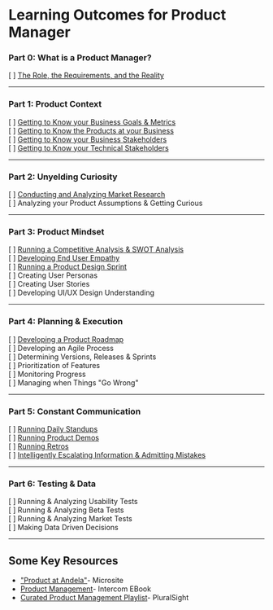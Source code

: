 # Learning Outcomes for Product Manager

### Part 0: What is a Product Manager?
[ ] [The Role, the Requirements, and the Reality](https://github.com/andela/learningmap/tree/master/D4%2B/Product%20Manager/Product%20Manager%20Learning%20Outcomes/0A.%20What%20is%20a%20Product%20Manager)

----

### Part 1: Product Context
[ ] [Getting to Know your Business Goals & Metrics](https://github.com/andela/learningmap/tree/master/D4%2B/Product%20Manager/Product%20Manager%20Learning%20Outcomes/1A.%20Business%20Goals%20and%20Metrics) <br> 
[ ] [Getting to Know the Products at your Business](https://github.com/andela/learningmap/tree/master/D4%2B/Product%20Manager/Product%20Manager%20Learning%20Outcomes/1B.%20Getting%20to%20Know%20the%20Products%20at%20your%20Business) <br> 
[ ] [Getting to Know your Business Stakeholders](https://github.com/andela/learningmap/tree/master/D4%2B/Product%20Manager/Product%20Manager%20Learning%20Outcomes/1C.%20Getting%20to%20know%20your%20Business%20Stakeholders)<br> 
[ ] [Getting to Know your Technical Stakeholders](https://github.com/andela/learningmap/tree/master/D4%2B/Product%20Manager/Product%20Manager%20Learning%20Outcomes/1D.%20Getting%20to%20Know%20your%20Technical%20Stakeholders)<br> 

-----

### Part 2: Unyelding Curiosity
[ ] [Conducting and Analyzing Market Research](https://github.com/andela/learningmap/tree/master/D4%2B/Product%20Manager/Product%20Manager%20Learning%20Outcomes/2A.%20Conducting%20and%20Analyzing%20Market%20Research)<br> 
[ ] Analyzing your Product Assumptions & Getting Curious

-----

### Part 3: Product Mindset
[ ] [Running a Competitive Analysis & SWOT Analysis](https://github.com/andela/learningmap/tree/master/D4%2B/Product%20Manager/Product%20Manager%20Learning%20Outcomes/3A.%20Running%20a%20Competitive%20Analysis) <br> 
[ ] [Developing End User Empathy](https://github.com/andela/learningmap/tree/master/D4%2B/Product%20Manager/Product%20Manager%20Learning%20Outcomes/3B.%20Developing%20End%20User%20Empathy) <br> 
[ ] [Running a Product Design Sprint](https://github.com/andela/learningmap/tree/master/D4%2B/Product%20Manager/Product%20Manager%20Learning%20Outcomes/3C.%20Running%20a%20Product%20Design%20Sprint) <br> 
[ ] Creating User Personas <br> 
[ ] Creating User Stories <br> 
[ ] Developing UI/UX Design Understanding  <br> 

----

### Part 4: Planning & Execution
[ ] [Developing a Product Roadmap](https://github.com/andela/learningmap/tree/master/D4%2B/Product%20Manager/Product%20Manager%20Learning%20Outcomes/4A.%20Developing%20a%20Product%20Roadmap) <br> 
[ ] Developing an Agile Process <br> 
[ ] Determining Versions, Releases & Sprints <br> 
[ ] Prioritization of Features <br> 
[ ] Monitoring Progress <br> 
[ ] Managing when Things "Go Wrong"

-----

### Part 5: Constant Communication
[ ] [Running Daily Standups](https://github.com/andela/learningmap/tree/master/D4+/Product%20Manager/Product%20Manager%20Learning%20Outcomes/5A.%20Running%20Daily%20Standups) <br> 
[ ] [Running Product Demos](https://github.com/andela/learningmap/tree/master/D4%2B/Product%20Manager/Product%20Manager%20Learning%20Outcomes/5B.%20Running%20Product%20Demos) <br> 
[ ] [Running Retros](https://github.com/andela/learningmap/blob/master/D4+/Product%20Manager/Product%20Manager%20Learning%20Outcomes/5C.%20Running%20Retros/README.md) <br> 
[ ] [Intelligently Escalating Information & Admitting Mistakes](https://github.com/andela/learningmap/tree/master/D4+/Product%20Manager/Product%20Manager%20Learning%20Outcomes/5D.%20Intelligently%20Escalating%20Information) <br> 


---- 

### Part 6: Testing & Data
[ ] Running & Analyzing Usability Tests <br> 
[ ] Running & Analyzing Beta Tests <br> 
[ ] Running & Analyzing Market Tests <br> 
[ ] Making Data Driven Decisions  <br> 


----

## Some Key Resources
- ["Product at Andela"](https://sites.google.com/andela.com/technology/product?pli=1&authuser=1)- Microsite
- [Product Management](https://www.intercom.com/books/product-management)- Intercom EBook
- [Curated Product Management Playlist](https://app.pluralsight.com/channels/details/db6ab3d5-5dfd-4874-8080-75f7a3706371?s=1)- PluralSight

